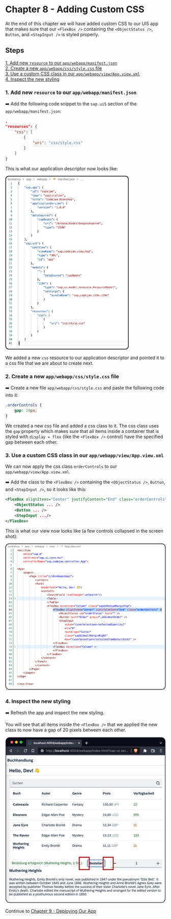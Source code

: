 # Chapter 8 - Adding Custom CSS

At the end of this chapter we will have added custom CSS to our UI5 app that makes sure that our `<FlexBox />` containing the `<ObjectStatus />`, `Button`, and `<StepInput />` is styled properly.

## Steps

[1. Add new `resource` to our `app/webapp/manifest.json`](#1-add-new-resource-to-our-appwebappmanifestjson)<br>
[2. Create a new `app/webapp/css/style.css` file](#2-create-a-new-appwebappcssstylecss-file)<br>
[3. Use a custom CSS class in our `app/webapp/view/App.view.xml`](#3-use-a-custom-css-class-in-our-appwebappviewappviewxml)<br>
[4. Inspect the new styling](#4-inspect-the-new-styling)<br>

### 1. Add new `resource` to our `app/webapp/manifest.json`

➡️ Add the following code snippet to the `sap.ui5` section of the `app/webapp/manifest.json`:

```json
,
"resources": {
    "css": [
        {
            "uri": "css/style.css"
        }
    ]
}
```

This is what our application descriptor now looks like:

![manifest.json with css resource model](/chapters/chapter008/chapter008-01.png)

We added a new `css` resource to our application descriptor and pointed it to a css file that we are about to create next.

### 2. Create a new `app/webapp/css/style.css` file

➡️ Create a new file `app/webapp/css/style.css` and paste the following code into it:

```css
.orderControls {
    gap: 20px;
}
```

We created a new css file and added a css class to it. The css class uses the `gap` property which makes sure that all items inside a container that is styled with `display = flex` (like the `<FlexBox />` control) have the specified gap between each other.

### 3. Use a custom CSS class in our `app/webapp/view/App.view.xml`

We can now apply the css class `orderControls` to our `app/webapp/view/App.view.xml`.

➡️ Add the class to the `<FlexBox />` containing the `<ObjectStatus />`, `Button`, and `<StepInput />`, so it looks like this:

```xml
<FlexBox alignItems="Center" justifyContent="End" class="orderControls">
    <ObjectStatus ... />
    <Button ... />
    <StepInput .../>                     
</FlexBox>
```

This is what our view now looks like (a few controls collapsed in the screen shot):

![View with custom css class](/chapters/chapter008/chapter008-02.png)

### 4. Inspect the new styling

➡️ Refresh the app and inspect the new styling. 

You will see that all items inside the `<FlexBox />` that we applied the new class to now have a gap of 20 pixels between each other.

![http://localhost:4004/webapp/index.html?sap-ui-language=de](/chapters/chapter008/chapter008-result.png)

Continue to [Chapter 9 - Deploying Our App](/chapters/chapter009)